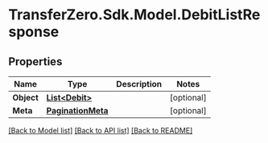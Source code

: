 
# TransferZero.Sdk.Model.DebitListResponse

## Properties

Name | Type | Description | Notes
------------ | ------------- | ------------- | -------------
**Object** | [**List&lt;Debit&gt;**](Debit.md) |  | [optional] 
**Meta** | [**PaginationMeta**](PaginationMeta.md) |  | [optional] 

[[Back to Model list]](../README.md#documentation-for-models)
[[Back to API list]](../README.md#documentation-for-api-endpoints)
[[Back to README]](../README.md)

